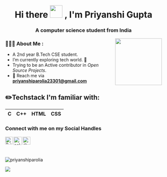 <h1 align="center">Hi there <img height="40" src="https://github.com/TheDudeThatCode/TheDudeThatCode/blob/master/Assets/Hi.gif"> , I'm Priyanshi Gupta</h1>
<h3 align="center">A computer science student from India</h3>

<img align='right' src='https://github.com/Rishit-dagli/Rishit-dagli/blob/master/images/octocat-anime.gif' width='150"'>

<h3 align="left">👩🏻‍💻 About Me :</h3>

- A 2nd year B.Tech CSE student.
- I’m currently exploring tech world. 👀 
- Trying to be an Active contributor in _Open Source Projects_.
- 📧 Reach me via **priyanshiparolia23301@gmail.com**
 

## ✏️Techstack I'm familiar with: 

C | C++ | HTML | CSS | 
--|-----|------|-----|




### Connect with me on my Social Handles

<a href="https://www.linkedin.com/in/priyanshi-gupta-23301/">
    <img align="left" alt="Priyanshi gupta | Linkedin" width="24px" src="https://github.com/TheDudeThatCode/TheDudeThatCode/blob/master/Assets/Linkedin.svg" />
  </a>
   <a href="https://twitter.com/selfcares321">
    <img align="left" alt="selfcares321 | Twitter" width="26px" src="https://github.com/TheDudeThatCode/TheDudeThatCode/blob/master/Assets/Twitter.svg" />
</a> 
  </a><a href="https://medium.com/@_shi_23301" target="blank"><img align="left" src="https://cdn.jsdelivr.net/npm/simple-icons@3.0.1/icons/medium.svg" alt="@_shi_23301" height="25" width="25" /></a> 

<br>
<br>
<br>


<p align="left">
  <img
    src="https://komarev.com/ghpvc/?username=priyanshiparolia"
    alt="priyanshiparolia"
  />
</p>

<a href=https://github.com/girlscript/winter-of-contributing>
   <img src=https://img.shields.io/badge/GirlscriptWinterOfContributing-Contributor-mazenta>
</a>



